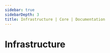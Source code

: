 ```yaml
---
sidebar: true
sidebarDepth: 3
title: Infrastructure | Core | Documentation
---
```

# Infrastructure
